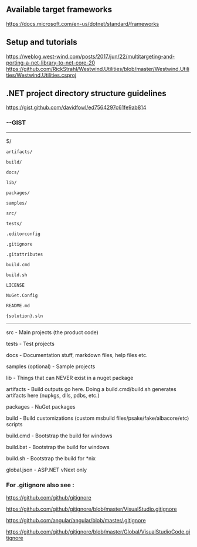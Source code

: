 ## Available target frameworks
https://docs.microsoft.com/en-us/dotnet/standard/frameworks

## Setup and tutorials
https://weblog.west-wind.com/posts/2017/jun/22/multitargeting-and-porting-a-net-library-to-net-core-20
https://github.com/RickStrahl/Westwind.Utilities/blob/master/Westwind.Utilities/Westwind.Utilities.csproj



## .NET project directory structure guidelines
https://gist.github.com/davidfowl/ed7564297c61fe9ab814

### --GIST
-------------------------------------------

$/

    artifacts/

    build/

    docs/

    lib/

    packages/

    samples/

    src/

    tests/

    .editorconfig

    .gitignore

    .gitattributes

    build.cmd

    build.sh

    LICENSE

    NuGet.Config

    README.md

    {solution}.sln
---------------------------------------------

src - Main projects (the product code)

tests - Test projects

docs - Documentation stuff, markdown files, help files etc.

samples (optional) - Sample projects

lib - Things that can NEVER exist in a nuget package

artifacts - Build outputs go here. Doing a build.cmd/build.sh generates artifacts here (nupkgs, dlls, pdbs, etc.)

packages - NuGet packages

build - Build customizations (custom msbuild files/psake/fake/albacore/etc) scripts

build.cmd - Bootstrap the build for windows

build.bat - Bootstrap the build for windows

build.sh - Bootstrap the build for *nix

global.json - ASP.NET vNext only



### For .gitignore also see : 

https://github.com/github/gitignore 

https://github.com/github/gitignore/blob/master/VisualStudio.gitignore

https://github.com/angular/angular/blob/master/.gitignore

https://github.com/github/gitignore/blob/master/Global/VisualStudioCode.gitignore

